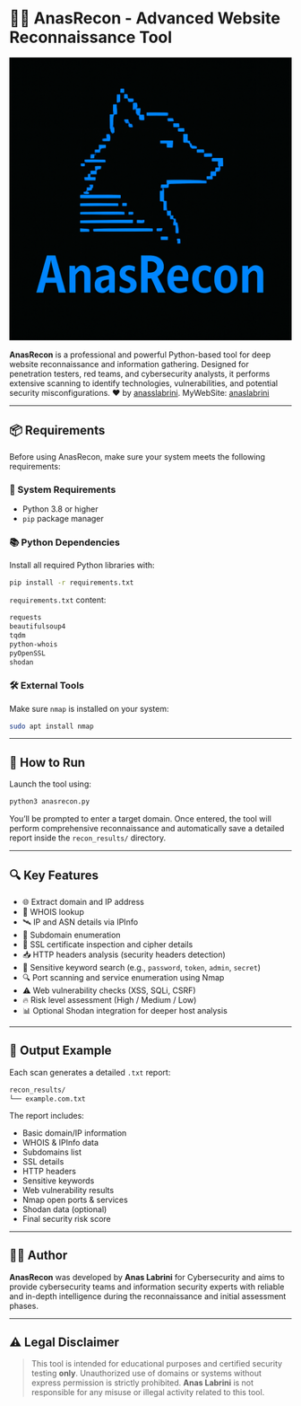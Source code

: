 # 🕵️‍♂️ AnasRecon - Advanced Website Reconnaissance Tool

![ART Logo](AR.png)

**AnasRecon** is a professional and powerful Python-based tool for deep website reconnaissance and information gathering. Designed for penetration testers, red teams, and cybersecurity analysts, it performs extensive scanning to identify technologies, vulnerabilities, and potential security misconfigurations.
❤ by [anasslabrini](https://github.com/anasslabrini).
MyWebSite: [anaslabrini](https://anaslabrini.netlify.app)

---

## 📦 Requirements

Before using AnasRecon, make sure your system meets the following requirements:

### 🧰 System Requirements

- Python 3.8 or higher
- `pip` package manager

### 📚 Python Dependencies

Install all required Python libraries with:

```bash
pip install -r requirements.txt
```

`requirements.txt` content:

```
requests
beautifulsoup4
tqdm
python-whois
pyOpenSSL
shodan
```

### 🛠 External Tools

Make sure `nmap` is installed on your system:

```bash
sudo apt install nmap
```

---

## 🚀 How to Run

Launch the tool using:

```bash
python3 anasrecon.py
```

You’ll be prompted to enter a target domain. Once entered, the tool will perform comprehensive reconnaissance and automatically save a detailed report inside the `recon_results/` directory.

---

## 🔍 Key Features

- 🌐 Extract domain and IP address
- 🧾 WHOIS lookup
- 🛰️ IP and ASN details via IPInfo
- 📡 Subdomain enumeration
- 🔐 SSL certificate inspection and cipher details
- 📥 HTTP headers analysis (security headers detection)
- 🧪 Sensitive keyword search (e.g., `password`, `token`, `admin`, `secret`)
- 🔍 Port scanning and service enumeration using Nmap
- ⚠️ Web vulnerability checks (XSS, SQLi, CSRF)
- 🔥 Risk level assessment (High / Medium / Low)
- 📊 Optional Shodan integration for deeper host analysis

---

## 📄 Output Example

Each scan generates a detailed `.txt` report:

```
recon_results/
└── example.com.txt
```

The report includes:

- Basic domain/IP information
- WHOIS & IPInfo data
- Subdomains list
- SSL details
- HTTP headers
- Sensitive keywords
- Web vulnerability results
- Nmap open ports & services
- Shodan data (optional)
- Final security risk score

---

## 👨‍💻 Author

**AnasRecon** was developed by **Anas Labrini** for Cybersecurity and aims to provide cybersecurity teams and information security experts with reliable and in-depth intelligence during the reconnaissance and initial assessment phases.

---

## ⚠️ Legal Disclaimer

> This tool is intended for educational purposes and certified security testing **only**. Unauthorized use of domains or systems without express permission is strictly prohibited. **Anas Labrini** is not responsible for any misuse or illegal activity related to this tool.
